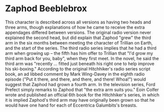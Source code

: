 # Zaphod Beeblebrox #
This character is described across all versions as having two heads and three arms, though explanations of how he came to receive the extra appendages differed between versions. The original radio version never explained the second head, but did explain that Zaphod "grew" the third arm in the six months between meeting the character of Trillian on Earth, and the start of the series. The third radio series implies that he had a third arm when growing up – the fifth has him offer to Trillian that "I'd grow my third arm back for you, baby", when they first meet. In the novel, he said the third arm was "recently ... fitted just beneath his right one to help improve his ski-boxing." According to the original Hitchhiker's radio series script book, an ad libbed comment by Mark Wing-Davey in the eighth radio episode ("Put it there, and there, and there, and there! Whoa!") would suggest that Zaphod had grown a fourth arm. In the television series, Ford Prefect simply remarks to Zaphod that "the extra arm suits you." Eoin Colfer wrote and published an official 6th book for the Hitchhiker's series, in which it is implied Zaphod's third arm may have originally been grown so that he would have one hand for each of Eccentrica Galumbits's breasts. 
